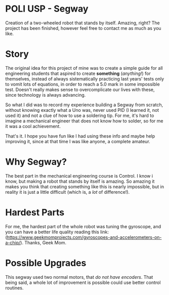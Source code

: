 # POLI USP - Segway
Creation of a two-wheeled robot that stands by itself. Amazing, right?
The project has been finished, however feel free to contact me as much as you like.

# **Story**
The original idea for this project of mine was to create a simple guide for all engineering students that aspired to create **something** (*anything!*) for themselves, instead of always sistematically practicing last years' tests only to vomit lots of equations, in order to reach a 5.0 mark in some impossible test. Doesn't really makes sense to overcomplicate our lives with these, since technology is always advancing.

So what I did was to record my experience building a Segway from scratch, without knowing exactly what a Uno was, never used PID (I learned it, not used it) and not a clue of how to use a soldering tip. For me, it's hard to imagine a mechanical engineer that does not know how to solder, so for me it was a cool achievement.

That's it. I hope you have fun like I had using these info and maybe help improving it, since at that time I was like anyone, a complete amateur.

# **Why Segway?**
The best part in the mechanical engineering course is Control. I know i know, but making a robot that stands by itself is amazing. So amazing it makes you think that creating something like this is nearly impossible, but in reality it is just a little difficult (which is, a *lot* of difference!).

# **Hardest Parts**
For me, the hardest part of the whole robot was tuning the gyroscope, and you can have a better life quality reading this link: (https://www.geekmomprojects.com/gyroscopes-and-accelerometers-on-a-chip/). Thanks, Geek Mom.

# **Possible Upgrades**
This segway used two normal motors, that *do not have encoders*. That being said, a whole lot of improvement is possible could use better control routines.
